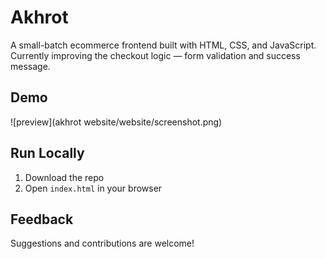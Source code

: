 # Akhrot
A small-batch ecommerce frontend built with HTML, CSS, and JavaScript.  
Currently improving the checkout logic — form validation and success message.

## Demo
![preview](akhrot website/website/screenshot.png)

## Run Locally
1. Download the repo
2. Open `index.html` in your browser

## Feedback
Suggestions and contributions are welcome!
